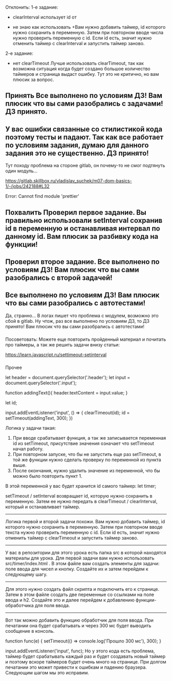 ###
Отклонить:
1-е задание:
-  clearInterval использует id от

- не знаю как использовать
+Вам нужно добавить таймер, id которого нужно сохранить в переменную. Затем при повторном вводе числа нужно проверить переменную с id. Если id есть, значит нужно отменить таймер с clearInterval и запустить таймер заново.

2-е задание:
- нет clearTimeout
Лучше использовать clearTimeout, так как возможна ситуация когда будет создано большое количество таймеров и страница выдаст ошибку. Тут это не критично, но вам плюсик за вопрос.

###
Принять
Все выполнено по условиям ДЗ! Вам плюсик что вы сами разобрались с задачами! ДЗ принято.
---
У вас ошибки связанные со стилистикой кода поэтому тесты и падают. Так как все работает по условиям задания, думаю для данного задания это не существенно. ДЗ принято!  
---
Тут походу проблема на стороне gitlab, он почему-то не смог подтянуть один модуль...

https://gitlab.skillbox.ru/vladislav_suchek/m07-dom-basics-1/-/jobs/242188#L32

Error: Cannot find module 'prettier'


###
Похвалить
Проверил первое задание. Вы правильно использовали setInterval сохранив id в переменную и останавливая интервал по данному id. Вам плюсик за разбивку кода на функции!
---
Проверил второе задание. Все выполнено по условиям ДЗ! Вам плюсик что вы сами разобрались с второй задачей!
---
Все выполнено по условиям ДЗ! Вам плюсик что вы сами разобрались с автотестами!
---
Да, странно... В логах пишет что проблема с модулем, возможно это сбой в gitlab. Ну чтож, раз все выполнено по условиям ДЗ, то ДЗ принято! Вам плюсик что вы сами разобрались с автотестами!

###
Посоветовать:
Можете еще повторить пройденный материал и почитать про таймеры, а так же решить задачи внизу статьи:

https://learn.javascript.ru/settimeout-setinterval

###
Прочее


let header = document.querySelector('.header');
let input = document.querySelector('.input');

function addingText(){
  header.textContent = input.value;
}

let id;

input.addEventListener('input', () => {
  clearTimeout(id);
  id = setTimeout(addingText, 300);
})



Логика у задачи такая:
1. При вводе срабатывает функция, а так же записывается переменная id из setTimeout, присутствие значения означает что setTimeout начал работу.
2. При повторном запуске, что бы не запустить еще раз setTimeout, в той же функции нужно сделать проверку по переменной из пункта выше.
3. После окончания, нужно удалить значение из переменной, что бы можно было повторить пункт 1.


В этой переменной у вас будет хранится id самого таймер:
let timer;

setTimeout / setInterval возвращает id, которую нужно сохранить в переменную. Затем ее нужно передать в сlearTimeout / clearInterval, который и останавливает таймер.

---
Логика первой и второй задачи похожи. Вам нужно добавить таймер, id которого нужно сохранить в переменную. Затем при повторном вводе текста нужно проверить переменную с id. Если id есть, значит нужно отменить таймер с сlearTimeout и запустить таймер заново.

---
У вас в репозитории для этого урока есть папка src в которой находятся материалы для урока. Для первой задачи вам нужно использовать src/timer/index.html . В этом файле вам создать элементы для задачи: поле ввода для чисел и кнопку. Создайте их и затем перейдем к следующему шагу.

---
Для этого нужно создать файл скрипта и подключить его к странице. Затем в этом файле создать две переменные со ссылками на поле ввода и h2. Создайте это и далее перейдем к добавлению функции-обработчика для поля ввода.

---
Вот так можно добавить функцию обработчик для поля ввода. При печатании она будет срабатывать и через 300 мс будет выводить сообщение в консоль.

function func(e) {
  setTimeout(() => console.log('Прошло 300 мс'), 300);
}

input.addEventListener('input', func);
Но у этого кода есть проблема, таймер будет срабатывать каждый раз и будет создавать новый таймер и поэтому  вскоре таймеров будет очень много на странице. При долгом печатании это может привести к ошибкам и падению браузера. Следующим шагом мы это исправим.
